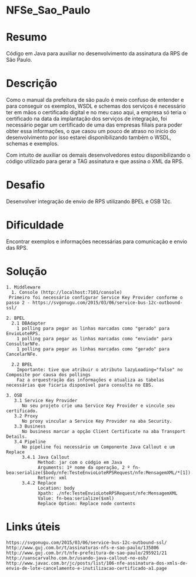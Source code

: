 # NFSe_Sao_Paulo

# Resumo
Código em Java para auxiliar no desenvolvimento da assinatura da RPS de São Paulo.

# Descrição
Como o manual da prefeitura de são paulo é meio confuso de entender e para conseguir os exemplos, WSDL e schemas dos serviços é necessário ter em mãos o certificado digital e no meu caso aqui, a empresa só teria o certificado na data da implantação dos serviços de integração, foi necessário pegar um certificado de uma das empresas filiais para poder obter essa informações, o que casou um pouco de atraso no inicio do desenvolvimento por isso estarei disponibilizando também o WSDL, schemas e exemplos.

Com intuito de auxiliar os demais desenvolvedores estou disponibilizando o código utilizado para gerar a TAG assinatura e que assina o XML da RPS.

# Desafio
Desenvolver integração de envio de RPS utilizando BPEL e OSB 12c.

# Dificuldade
Encontrar exemplos e informações necessárias para comunicação e envio das RPS.

# Solução

    1. Middleware
      1. Console (http://localhost:7101/console)
     Primeiro foi necessário configurar Service Key Provider conforme o passo 2 - https://svgonugu.com/2015/03/06/service-bus-12c-outbound-ssl/
     
    2. BPEL
      2.1 DBAdapter
        1 polling para pegar as linhas marcadas como "gerado" para EnvioLoteRPS.
        1 polling para pegar as linhas marcadas como "enviado" para ConsultarNFe.      
        1 polling para pegar as linhas marcadas como "gerado" para CancelarNFe.
      
      2.2 BPEL
        Importante: tive que atribuir o atributo lazyLoading="false" no Composite por causa dos pollings
        Faz a orquestração das informações e atualiza as tabelas necessárias que ficaria disponível para consulta no EBS.

    3. OSB
       3.1 Service Key Provider
          No seu projeto crie uma Service Key Provider e vincule seu certificado.
       3.2 Proxy
          No proxy vincular a Service Key Provider na aba Security.
       3.3 Business
          No business marcar a opção Client Certificate na aba Transport Details.
       3.4 Pipeline
          No pipeline foi necessário um Componente Java Callout e um Replace
          3.4.1 Java Callout
                Method: jar com o códgio em Java
                Arguments: 1º nome da operação, 2 º fn-bea:serialize($body/nfe:TesteEnvioLoteRPSRequest/nfe:MensagemXML/*[1])
                Return: xml
          3.4.2 Replace
                Location: body
                Xpath: ./nfe:TesteEnvioLoteRPSRequest/nfe:MensagemXML
                Value: fn-bea:serialize($xml)
                Replace Option: Replace node contents
                  

# Links úteis
    https://svgonugu.com/2015/03/06/service-bus-12c-outbound-ssl/
    http://www.guj.com.br/t/assinaturas-nfs-e-sao-paulo/135806
    http://www.guj.com.br/t/nfe-prefeitura-de-sao-paulo/295921/21
    http://uanscarvalho.com.br/usando-java-callout-no-osb/
    http://www.javac.com.br/jc/posts/list/106-nfe-assinatura-dos-xmls-de-envio-de-lote-cancelamento-e-inutilizacao-certificado-a1.page
    
    
